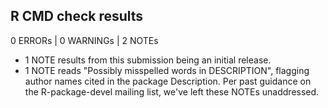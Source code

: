 ## R CMD check results

0 ERRORs | 0 WARNINGs | 2 NOTEs

* 1 NOTE results from this submission being an initial release.
* 1 NOTE reads "Possibly misspelled words in DESCRIPTION", flagging author names cited in the package Description. Per past guidance on the R-package-devel mailing list, we've left these NOTEs unaddressed.
